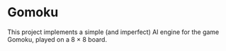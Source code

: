 # Gomoku
This project implements a simple (and imperfect) AI engine for the game Gomoku, played on a 8 × 8 board.
